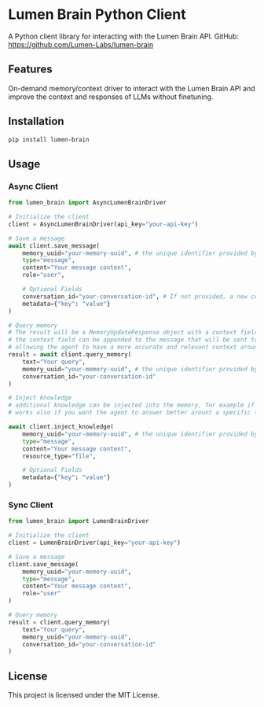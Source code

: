 # Lumen Brain Python Client

A Python client library for interacting with the Lumen Brain API.
GitHub: https://github.com/Lumen-Labs/lumen-brain

## Features

On-demand memory/context driver to interact with the Lumen Brain API and improve the context and responses of LLMs without finetuning.

## Installation

```bash
pip install lumen-brain
```

## Usage

### Async Client

```python
from lumen_brain import AsyncLumenBrainDriver

# Initialize the client
client = AsyncLumenBrainDriver(api_key="your-api-key")

# Save a message
await client.save_message(
    memory_uuid="your-memory-uuid", # the unique identifier provided by your app, if not provided, a new memory will be created
    type="message",
    content="Your message content",
    role="user",

    # Optional Fields
    conversation_id="your-conversation-id", # If not provided, a new conversation will be created
    metadata={"key": "value"}
)

# Query memory
# The result will be a MemoryUpdateResponse object with a context field
# the context field can be appended to the message that will be sent to the agent to improve the agent's response
# allowing the agent to have a more accurate and relevant context around the user's message
result = await client.query_memory(
    text="Your query",
    memory_uuid="your-memory-uuid", # the unique identifier provided by your app, if not provided, a new memory will be created
    conversation_id="your-conversation-id"
)

# Inject knowledge
# additional knowledge can be injected into the memory, for example if you are synking the user's emails, files etc.
# works also if you want the agent to answer better arount a specific topic like documents etc.

await client.inject_knowledge(
    memory_uuid="your-memory-uuid", # the unique identifier provided by your app, if not provided, a new memory will be created
    type="message",
    content="Your message content",
    resource_type="file",

    # Optional Fields
    metadata={"key": "value"}
)
```

### Sync Client

```python
from lumen_brain import LumenBrainDriver

# Initialize the client
client = LumenBrainDriver(api_key="your-api-key")

# Save a message
client.save_message(
    memory_uuid="your-memory-uuid",
    type="message",
    content="Your message content",
    role="user"
)

# Query memory
result = client.query_memory(
    text="Your query",
    memory_uuid="your-memory-uuid",
    conversation_id="your-conversation-id"
)
```

## License

This project is licensed under the MIT License.
